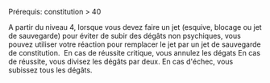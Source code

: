 Prérequis: constitution > 40

A partir du niveau  4, lorsque vous devez faire un jet (esquive, blocage ou jet de sauvegarde) pour éviter de subir des dégâts non psychiques, vous pouvez utiliser votre réaction pour remplacer le jet par un jet de sauvegarde de constitution. 
En cas de réussite critique, vous annulez les dégats
En cas de réussite, vous divisez les dégâts par deux.
En cas d'échec, vous subissez tous les dégâts.
